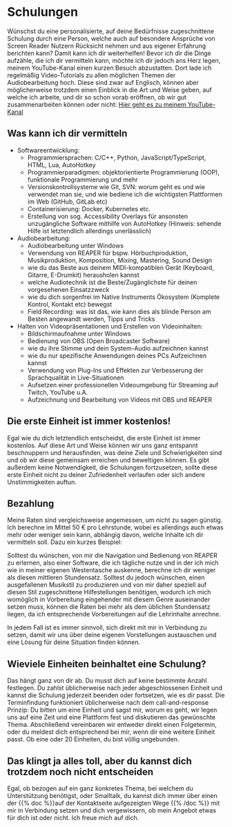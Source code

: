 <!--
.. title: Schulungen
.. slug: teaching
.. date: 2023-07-19 14:03:01 UTC+02:00
.. tags: 
.. category: 
.. link: 
.. description: 
.. type: text
-->

# Schulungen

Wünschst du eine personalisierte, auf deine Bedürfnisse zugeschnittene Schulung durch eine Person, welche auch auf besondere Ansprüche von Screen Reader Nutzern Rücksicht nehmen und aus eigener Erfahrung berichten kann? Damit kann ich dir weiterhelfen! Bevor ich dir die Dinge aufzähle, die ich dir vermitteln kann, möchte ich dir jedoch ans Herz legen, meinem YouTube-Kanal einen kurzen Besuch abzustatten. Dort lade ich regelmäßig Video-Tutorials zu allen möglichen Themen der Audiobearbeitung hoch. Diese sind zwar auf Englisch, können aber möglicherweise trotzdem einen Einblick in die Art und Weise geben, auf welche ich arbeite, und dir so schon vorab eröffnen, ob wir gut zusammenarbeiten können oder nicht: [Hier geht es zu meinem YouTube-Kanal](https://www.youtube.com/@tonibarthmusic)

## Was kann ich dir vermitteln

* Softwareentwicklung:
    - Programmiersprachen: C/C++, Python, JavaScript/TypeScript, HTML, Lua, AutoHotkey
    - Programmierparadigmen: objektorientierte Programmierung (OOP), funktionale Programmierung und mehr
    - Versionskontrollsysteme wie Git, SVN: worum geht es und wie verwendet man sie, und wie bediene ich die wichtigsten Plattformen im Web (GitHub, GitLab etc)
    - Containerisierung: Docker, Kubernetes etc.
    - Erstellung von sog. Accessibility Overlays für ansonsten unzugängliche Software mithilfe von AutoHotkey (Hinweis: sehende Hilfe ist letztendlich allerdings unerlässlich)
* Audiobearbeitung:
    - Audiobearbeitung unter Windows
    - Verwendung von REAPER für bspw. Hörbuchproduktion, Musikproduktion, Komposition, Mixing, Mastering, Sound Design
    - wie du das Beste aus deinem MIDI-kompatiblen Gerät (Keyboard, Gitarre, E-Drumkit) herausholen kannst
    - welche Audiotechnik ist die Beste/Zugänglichste für deinen vorgesehenen Einsatzzweck
    - wie du dich sorgenfrei im Native Instruments Ökosystem (Komplete Kontrol, Kontakt etc) bewegst
    - Field Recording: was ist das, wie kann dies als blinde Person am Besten angewandt werden, Tipps und Tricks
* Halten von Videopräsentationen und Erstellen von Videoinhalten:
    - Bildschirmaufnahme unter Windows
    - Bedienung von OBS (Open Broadcaster Software)
    - wie du ihre Stimme und dein System-Audio aufzeichnen kannst
    - wie du nur spezifische Anwendungen deines PCs Aufzeichnen kannst
    - Verwendung von Plug-Ins und Effekten zur Verbesserung der Sprachqualität in Live-Situationen
    - Aufsetzen einer professionellen Videoumgebung für Streaming auf Twitch, YouTube u.A.
    - Aufzeichnung und Bearbeitung von Videos mit OBS und REAPER

## Die erste Einheit ist immer kostenlos!

Egal wie du dich letztendlich entscheidst, die erste Einheit ist immer kostenlos. Auf diese Art und Weise können wir uns ganz entspannt beschnuppern und herausfinden, was deine Ziele und Schwierigkeiten sind und ob wir diese gemeinsam erreichen und beweltigen können. Es gibt außerdem keine Notwendigkeit, die Schulungen fortzusetzen, sollte diese erste Einheit nicht zu deiner Zufriedenheit verlaufen oder sich andere Unstimmigkeiten auftun.

## Bezahlung

Meine Raten sind vergleichsweise angemessen, um nicht zu sagen günstig. Ich berechne im Mittel 50 € pro Lehrstunde, wobei es allerdings auch etwas mehr oder weniger sein kann, abhängig davon, welche Inhalte ich dir vermitteln soll. Dazu ein kurzes Beispiel:

Solltest du wünschen, von mir die Navigation und Bedienung von REAPER zu erlernen, also einer Software, die ich tägliche nutze und in der ich mich wie in meiner eigenen Westentasche auskenne, berechne ich dir weniger als diesen mittleren Stundensatz. Solltest du jedoch wünschen, einen ausgefallenen Musikstil zu produzieren und von mir daher speziell auf diesen Stil zugeschnittene Hilfestellungen benötigen, wodurch ich mich womöglich in Vorbereitung eingehender mit diesem Genre auseinander setzen muss, können die Raten bei mehr als dem üblichen Stundensatz liegen, da ich entsprechende Vorbereitungen auf die Lehrinhalte anrechne.

In jedem Fall ist es immer sinnvoll, sich direkt mit mir in Verbindung zu setzen, damit wir uns über deine eigenen Vorstellungen austauschen und eine Lösung für deine Situation finden können.

## Wieviele Einheiten beinhaltet eine Schulung?

Das hängt ganz von dir ab. Du musst dich auf keine bestimmte Anzahl festlegen. Du zahlst üblicherweise nach jeder abgeschlossenen Einheit und kannst die Schulung jederzeit beenden oder fortsetzen, wie es dir passt. Die Terminfindung funktioniert üblicherweise nach dem call-and-response Prinzip: Du bitten um eine Einheit und sagst mir, worum es geht, wir legen uns auf eine Zeit und eine Plattform fest und diskutieren das gewünschte Thema. Abschließend vereinbaren wir entweder direkt einen Folgetermin, oder du meldest dich entsprechend bei mir, wenn dir eine weitere Einheit passt. Ob eine oder 20 Einheiten, du bist völlig ungebunden.

## Das klingt ja alles toll, aber du kannst dich trotzdem noch nicht entscheiden

Egal, ob bezogen auf ein ganz konkretes Thema, bei welchem du Unterstützung benötigst, oder Smalltalk, du kannst dich immer über einen der {{% doc %}}auf der Kontaktseite aufgezeigten Wege <contact>{{% /doc %}} mit mir in Verbindung setzen und dich vergewissern, ob mein Angebot etwas für dich ist oder nicht. Ich freue mich auf dich.

